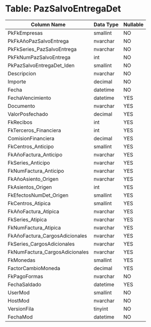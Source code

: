 # Table: PazSalvoEntregaDet

| Column Name | Data Type | Nullable |
|-------------|-----------|----------|
| PkFkEmpresas | smallint | NO |
| PkFkAñoPazSalvoEntrega | nvarchar | NO |
| PkFkSeries_PazSalvoEntrega | nvarchar | NO |
| PkFkNumPazSalvoEntrega | int | NO |
| PkPazSalvoEntregaDet_Iden | smallint | NO |
| Descripcion | nvarchar | NO |
| Importe | decimal | NO |
| Fecha | datetime | NO |
| FechaVencimiento | datetime | YES |
| Documento | nvarchar | YES |
| ValorPosfechado | decimal | YES |
| FkRecibos | int | YES |
| FkTerceros_Financiera | int | YES |
| ComisionFinanciera | decimal | YES |
| FkCentros_Anticipo | smallint | YES |
| FkAñoFactura_Anticipo | nvarchar | YES |
| FkSeries_Anticipo | nvarchar | YES |
| FkNumFactura_Anticipo | nvarchar | YES |
| FkAñoAsiento_Origen | nvarchar | YES |
| FkAsientos_Origen | int | YES |
| FkEfectosNumDet_Origen | smallint | YES |
| FkCentros_Atipica | smallint | YES |
| FkAñoFactura_Atipica | nvarchar | YES |
| FkSeries_Atipica | nvarchar | YES |
| FkNumFactura_Atipica | nvarchar | YES |
| FkAñoFactura_CargosAdicionales | nvarchar | YES |
| FkSeries_CargosAdicionales | nvarchar | YES |
| FkNumFactura_CargosAdicionales | nvarchar | YES |
| FkMonedas | smallint | YES |
| FactorCambioMoneda | decimal | YES |
| FkPagoFormas | nvarchar | NO |
| FechaSaldado | datetime | YES |
| UserMod | smallint | NO |
| HostMod | nvarchar | NO |
| VersionFila | tinyint | NO |
| FechaMod | datetime | NO |
